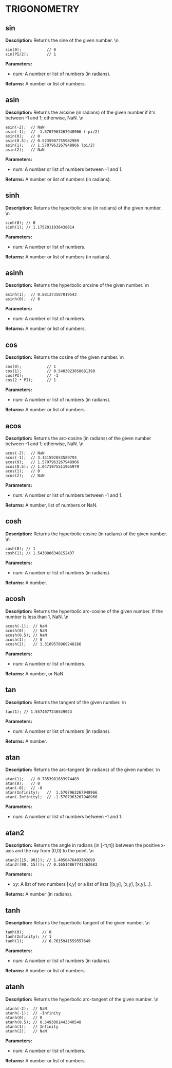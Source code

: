 # TRIGONOMETRY  
  
## sin  
  
  
**Description:** Returns the sine of the given number.
\n
```
sin(0);           // 0
sin(PI/2);        // 1
```  
  
**Parameters:**  
  * *num:* A number or list of numbers (in radians).  
  
**Returns:** A number or list of numbers.  
  
  
## asin  
  
  
**Description:** Returns the arcsine (in radians) of the given number if it's between -1 and 1; otherwise, NaN.
\n
```
asin(-2);  // NaN
asin(-1);  // -1.5707963267948966 (-pi/2)
asin(0);   // 0
asin(0.5); // 0.5235987755982989
asin(1);   // 1.5707963267948966 (pi/2)
asin(2);   // NaN
```  
  
**Parameters:**  
  * *num:* A number or list of numbers between -1 and 1.  
  
**Returns:** A number or list of numbers (in radians).  
  
  
## sinh  
  
  
**Description:** Returns the hyperbolic sine (in radians) of the given number.
\n
```
sinh(0); // 0
sinh(1); // 1.1752011936438014
```  
  
**Parameters:**  
  * *num:* A number or list of numbers.  
  
**Returns:** A number or list of numbers (in radians).  
  
  
## asinh  
  
  
**Description:** Returns the hyperbolic arcsine of the given number.
\n
```
asinh(1);  // 0.881373587019543
asinh(0);  // 0
```  
  
**Parameters:**  
  * *num:* A number or list of numbers.  
  
**Returns:** A number or list of numbers.  
  
  
## cos  
  
  
**Description:** Returns the cosine of the given number.
\n
```
cos(0);           // 1
cos(1);           // 0.5403023058681398
cos(PI);          // -1
cos(2 * PI);      // 1
```  
  
**Parameters:**  
  * *num:* A number or list of numbers (in radians).  
  
**Returns:** A number or list of numbers.  
  
  
## acos  
  
  
**Description:** Returns the arc-cosine (in radians) of the given number between -1 and 1; otherwise, NaN.
\n
```
acos(-2);  // NaN
acos(-1);  // 3.141592653589793
acos(0);   // 1.5707963267948966
acos(0.5); // 1.0471975511965979
acos(1);   // 0
acos(2);   // NaN
```  
  
**Parameters:**  
  * *num:* A number or list of numbers between -1 and 1.  
  
**Returns:** A number, list of numbers or NaN.  
  
  
## cosh  
  
  
**Description:** Returns the hyperbolic cosine (in radians) of the given number.
\n
```
cosh(0); // 1
cosh(1); // 1.5430806348152437
```  
  
**Parameters:**  
  * *num:* A number or list of numbers (in radians).  
  
**Returns:** A number.  
  
  
## acosh  
  
  
**Description:** Returns the hyperbolic arc-cosine of the given number. If the number is less than 1, NaN.
\n
```
acosh(-1);  // NaN
acosh(0);   // NaN
acosh(0.5); // NaN
acosh(1);   // 0
acosh(2);   // 1.3169578969248166
```  
  
**Parameters:**  
  * *num:* A number or list of numbers.  
  
**Returns:** A number, or NaN.  
  
  
## tan  
  
  
**Description:** Returns the tangent of the given number.
\n
```
tan(1); // 1.5574077246549023
```  
  
**Parameters:**  
  * *num:* A number or list of numbers (in radians).  
  
**Returns:** A number.  
  
  
## atan  
  
  
**Description:** Returns the arc-tangent (in radians) of the given number.
\n
```
atan(1);   // 0.7853981633974483
atan(0);   // 0
atan(-0);  // -0
atan(Infinity);   //  1.5707963267948966
atan(-Infinity);  // -1.5707963267948966
```  
  
**Parameters:**  
  * *num:* A number or list of numbers between -1 and 1.
  
  
  
## atan2  
  
  
**Description:** Returns the angle in radians (in [-π,π]) between the positive x-axis and the ray from (0,0) to
the point.
\n
```
atan2([15, 90]]); // 1.4056476493802699
atan2([90, 15]]); // 0.16514867741462683
```  
  
**Parameters:**  
  * *xy:* A list of two numbers [x,y] or a list of lists [[x,y], [x,y], [x,y]...].  
  
**Returns:** A number (in radians).  
  
  
## tanh  
  
  
**Description:** Returns the hyperbolic tangent of the given number.
\n
```
tanh(0);        // 0
tanh(Infinity); // 1
tanh(1);        // 0.7615941559557649
```  
  
**Parameters:**  
  * *num:* A number or list of numbers (in radians).  
  
**Returns:** A number or list of numbers.  
  
  
## atanh  
  
  
**Description:** Returns the hyperbolic arc-tangent of the given number.
\n
```
atanh(-2);  // NaN
atanh(-1);  // -Infinity
atanh(0);   // 0
atanh(0.5); // 0.5493061443340548
atanh(1);   // Infinity
atanh(2);   // NaN
```  
  
**Parameters:**  
  * *num:* A number or list of numbers.  
  
**Returns:** A number or list of numbers.  
  
  
